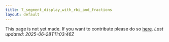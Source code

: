 ```yaml
---
title: 7_segment_display_with_rbi_and_fractions
layout: default
---
```


This page is not yet made. If you want to contribute please do so [here](https://github.com/CrazyH2/Bigstone/blob/wiki/components/7_segment_display_with_rbi_and_fractions.md).
_Last updated: 2025-06-28T11:03:46Z_
